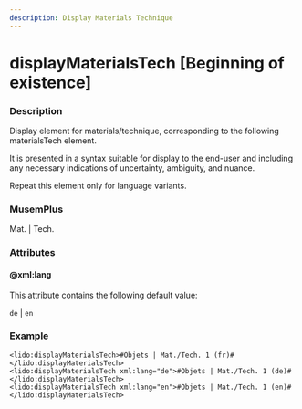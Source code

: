 ```yaml
---
description: Display Materials Technique
---
```


# displayMaterialsTech \[Beginning of existence\]

### Description

Display element for materials/technique, corresponding to the following materialsTech element.

It is presented in a syntax suitable for display to the end-user and including any necessary indications of uncertainty, ambiguity, and nuance.

Repeat this element only for language variants.

### MusemPlus

Mat. \| Tech.

### Attributes

#### @xml:lang

This attribute contains the following default value:

`de` \| `en`

### Example

```markup
<lido:displayMaterialsTech>#Objets | Mat./Tech. 1 (fr)#</lido:displayMaterialsTech>
<lido:displayMaterialsTech xml:lang="de">#Objets | Mat./Tech. 1 (de)#</lido:displayMaterialsTech>
<lido:displayMaterialsTech xml:lang="en">#Objets | Mat./Tech. 1 (en)#</lido:displayMaterialsTech>
```

